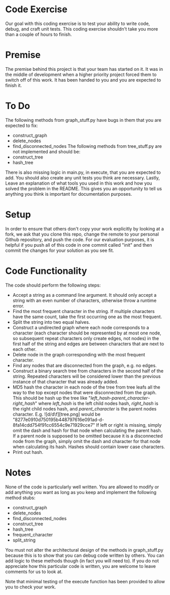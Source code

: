 # Code Exercise
Our goal with this coding exercise is to test your ability to write code, 
debug, and craft unit tests. This coding exercise shouldn't take you more than 
a couple of hours to finish.

# Premise
The premise behind this project is that your team has started on it. It was in 
the middle of development when a higher priority project forced them to switch 
off of this work. It has been handed to you and you are expected to finish it.

# To Do
The following methods from graph_stuff.py have bugs in them that you are 
expected to fix:
* construct_graph
* delete_nodes
* find_disconnected_nodes
The following methods from tree_stuff.py are not implemented and should be:
* construct_tree
* hash_tree

There is also missing logic in main.py, in execute, that you are expected to 
add. You should also create any unit tests you think are necessary. Lastly, Leave an explanation of what tools you used in this work and how you solved 
the problem in the README. This gives you an opportunity to tell us anything 
you think is important for documentation purposes.

# Setup
In order to ensure that others don't copy your work explicitly by looking at a 
fork, we ask that you clone this repo, change the remote to your personal 
Github repository, and push the code. For our evaluation purposes, it is 
helpful if you push all of this code in one commit called "init" and then 
commit the changes for your solution as you see fit.

# Code Functionality
The code should perform the following steps:
* Accept a string as a command line argument. It should only accept a string 
with an even number of characters, otherwise throw a runtime error.
* Find the most frequent character in the string. If multiple characters have 
the same count, take the first occurring one as the most frequent.
* Split the string into two equal halves.
* Construct a undirected graph where each node corresponds to a character 
(each character should be represented by at most one node, so subsequent 
repeat characters only create edges, not nodes) in the first half of the 
string and edges are between characters that are next to each other.
* Delete node in the graph corresponding with the most frequent character.
* Find any nodes that are disconnected from the graph, e.g. no edges.
* Construct a binary search tree from characters in the second half of the 
string. Repeated characters will be considered lower than the previous 
instance of that character that was already added.
* MD5 hash the character in each node of the tree from tree leafs all the way 
to the top except nodes that were disconnected from the graph. This should be 
hash up the tree like "*left_hash*-*parent_character*-*right_hash*" where 
*left_hash* is the left child nodes hash, *right_hash* is the right child 
nodes hash, and *parent_character* is the parent nodes character. E.g. 
![d/d\f][tree.png]
would be "8277e0910d750195b448797616e091ad-d-8fa14cdd754f91cc6554c9e71929cce7" 
If left or right is missing, simply omit the dash and hash for that node when 
calculating the parent hash.
If a parent node is supposed to be omitted because it is a disconnected node 
from the graph, simply omit the dash and character for that node when 
calculating its hash.
Hashes should contain lower case characters.
* Print out hash.

# Notes
None of the code is particularly well written. You are allowed to modify or add 
anything you want as long as you keep and implement the following method stubs:
* construct_graph
* delete_nodes
* find_disconnected_nodes
* construct_tree
* hash_tree
* frequent_character
* split_string

You must not alter the architectural design of the methods in graph_stuff.py 
because this is to show that you can debug code written by others. You can 
add logic to these methods though (in fact you will need to). If you do not 
appreciate how this particular code is written, you are welcome to leave 
comments for us to look at.

Note that minimal testing of the execute function has been provided to allow 
you to check your work.
